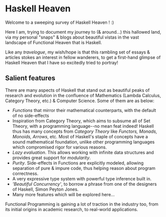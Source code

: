 # Haskell Heaven

Welcome to a sweeping survey of Haskell Heaven ! :)

Here I am, trying to document my journey to (& around...) this hallowed land, via my personal "snaps" & blogs about beautiful vistas in the vast landscape of Functional Heaven that is Haskell.

Like any _travelogue_, my wish/hope is that this rambling set of essays & articles stokes an interest in fellow wanderers, to get a first-hand glimpse of Haskell Heaven that I have so excitedly tried to portray! 

## Salient features

There are many aspects of Haskell that stand out as beautiful peaks of research and evolution in the confluence of Mathematics (Lambda Calculus, Category Theory, etc.) & Computer Science. Some of them are as below:

+ _Functions_ that mirror their mathematical counterparts, with the default of no side-effects
+ Inspiration from Category Theory, which aims to subsume all of Set Theory, with a programming language--no mean feat indeed! Haskell thus has many concepts from _Category Theory_ like _Functors, Monads, Monoids, Arrows_, etc. Most of Haskell's staple of concepts have a sound mathematical foundation, unlike other programming languages which compromised rigor for various reasons.
+ _Lazy evaluation_. This allows working with infinite data structures and provides great support for _modularity_.
+ _Purity_. Side-effects in Functions are explicitly modeled, allowing separation of pure & impure code, thus helping reason about program correctness.
+ A very expressive type system with powerful type inference built in.
+ _'Beautiful Concurrency'_, to borrow a phrase from one of the designers of Haskell, Simon Peyton Jones.
+ Many more features which will be explored here...

Functional Programming is gaining a lot of traction in the industry too, from its initial origins in academic research, to real-world applications.
